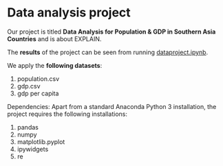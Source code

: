 # Data analysis project

Our project is titled **Data Analysis for Population & GDP in Southern Asia Countries** and is about EXPLAIN.

The **results** of the project can be seen from running [dataproject.ipynb](dataproject.ipynb).

We apply the **following datasets**:

1. population.csv
1. gdp.csv
1. gdp per capita 

Dependencies: Apart from a standard Anaconda Python 3 installation, the project requires the following installations:
1. pandas
2. numpy
3. matplotlib.pyplot
4. ipywidgets
5. re
